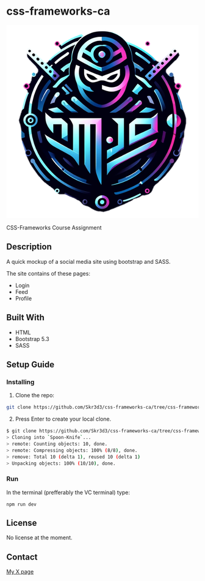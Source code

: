 # css-frameworks-ca

![image](/images/ninjaverselogo.png)

CSS-Frameworks Course Assignment

## Description

A quick mockup of a social media site using bootstrap and SASS.

The site contains of these pages:

- Login
- Feed
- Profile

## Built With

- HTML
- Bootstrap 5.3
- SASS

## Setup Guide

### Installing

1. Clone the repo:
```bash
git clone https://github.com/Skr3d3/css-frameworks-ca/tree/css-frameworks
```

2. Press Enter to create your local clone.
```bash
$ git clone https://github.com/Skr3d3/css-frameworks-ca/tree/css-frameworks
> Cloning into `Spoon-Knife`...
> remote: Counting objects: 10, done.
> remote: Compressing objects: 100% (8/8), done.
> remove: Total 10 (delta 1), reused 10 (delta 1)
> Unpacking objects: 100% (10/10), done.

```

### Run

In the terminal (prefferably the VC terminal) type:
```
npm run dev
```

## License

No license at the moment.

## Contact

[My X page](https://twitter.com/Skr3d3)
